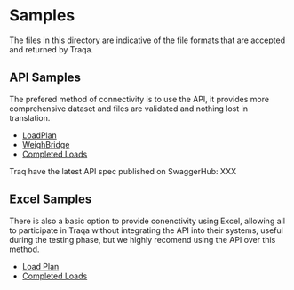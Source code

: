 # Samples 

The files in this directory are indicative of the file formats that are accepted and returned by Traqa.

## API Samples

The prefered method of connectivity is to use the API, it provides more comprehensive dataset and files are validated and nothing lost in translation.

* [LoadPlan](api-loadPlan.json)
* [WeighBridge](api-sampleWeighbridge.json)
* [Completed Loads](api-completedLoad.json)

Traq have the latest API spec published on SwaggerHub: XXX

## Excel Samples

There is also a basic option to provide conenctivity using Excel, allowing all to participate in Traqa without integrating the API into their systems, useful during the testing phase, but we highly recomend using the API over this method.

* [Load Plan](excel-loadPlan.csv)
* [Completed Loads](excel-completedLoad.csv)

